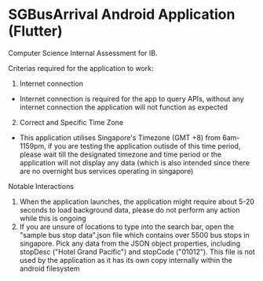 # SGBusArrival Android Application (Flutter)

Computer Science Internal Assessment for IB.

Criterias required for the application to work:
1. Internet connection
  - Internet connection is required for the app to query APIs, without any internet connection the application will not function as expected
2. Correct and Specific Time Zone
  - This application utilises Singapore's Timezone (GMT +8) from 6am-1159pm, if you are testing the application outisde of this time period, please wait till the designated timezone and time period or the application will not display any data (which is also intended since there are no overnight bus services operating in singapore)

Notable Interactions
1. When the application launches, the application might require about 5-20 seconds to load background data, please do not perform any action while this is ongoing
2. If you are unsure of locations to type into the search bar, open the "sample bus stop data".json file which contains over 5500 bus stops in singapore. Pick any data from the JSON object properties, including stopDesc ("Hotel Grand Pacific") and stopCode ("01012"). This file is not used by the application as it has its own copy internally within the android filesystem
